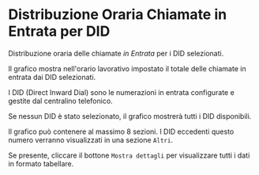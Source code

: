 # Distribuzione Oraria Chiamate in Entrata per DID

Distribuzione oraria delle chiamate *in Entrata* per i DID selezionati.

Il grafico mostra nell'orario lavorativo impostato il totale delle chiamate in
entrata dai DID selezionati.

I DID (Direct Inward Dial) sono le numerazioni in entrata configurate e gestite
dal centralino telefonico.

Se nessun DID è stato selezionato, il grafico mostrerà tutti i DID disponibili.

Il grafico può contenere al massimo 8 sezioni. I DID eccedenti questo numero
verranno visualizzati in una sezione `Altri`.

Se presente, cliccare il bottone `Mostra dettagli` per visualizzare tutti i dati
in formato tabellare.
